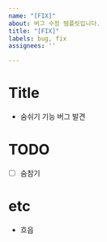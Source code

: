 ```yaml
---
name: "[FIX]"
about: 버그 수정 템플릿입니다.
title: "[FIX]"
labels: bug, fix
assignees: ''

---
```


# Title

- 숨쉬기 기능 버그 발견

# TODO

- [ ] 숨참기

# etc

- 흐읍
